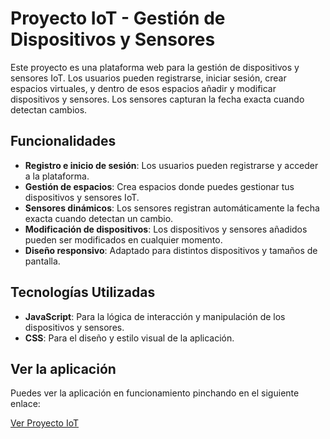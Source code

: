# Proyecto IoT - Gestión de Dispositivos y Sensores

Este proyecto es una plataforma web para la gestión de dispositivos y sensores IoT. Los usuarios pueden registrarse, iniciar sesión, crear espacios virtuales, y dentro de esos espacios añadir y modificar dispositivos y sensores. Los sensores capturan la fecha exacta cuando detectan cambios.

## Funcionalidades

- **Registro e inicio de sesión**: Los usuarios pueden registrarse y acceder a la plataforma.
- **Gestión de espacios**: Crea espacios donde puedes gestionar tus dispositivos y sensores IoT.
- **Sensores dinámicos**: Los sensores registran automáticamente la fecha exacta cuando detectan un cambio.
- **Modificación de dispositivos**: Los dispositivos y sensores añadidos pueden ser modificados en cualquier momento.
- **Diseño responsivo**: Adaptado para distintos dispositivos y tamaños de pantalla.

## Tecnologías Utilizadas

- **JavaScript**: Para la lógica de interacción y manipulación de los dispositivos y sensores.
- **CSS**: Para el diseño y estilo visual de la aplicación.

## Ver la aplicación

Puedes ver la aplicación en funcionamiento pinchando en el siguiente enlace:

[Ver Proyecto IoT](https://nicoooo26.github.io/IoTProject/)
